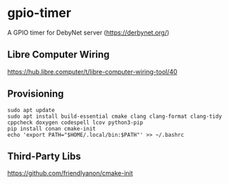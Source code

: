 # gpio-timer
A GPIO timer for DebyNet server (https://derbynet.org/)

## Libre Computer Wiring
https://hub.libre.computer/t/libre-computer-wiring-tool/40

## Provisioning
```
sudo apt update
sudo apt install build-essential cmake clang clang-format clang-tidy cppcheck doxygen codespell lcov python3-pip
pip install conan cmake-init
echo 'export PATH="$HOME/.local/bin:$PATH"' >> ~/.bashrc
```

## Third-Party Libs
https://github.com/friendlyanon/cmake-init
